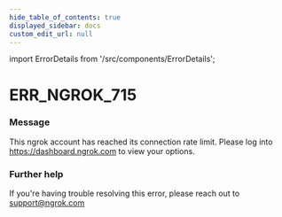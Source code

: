```yaml
---
hide_table_of_contents: true
displayed_sidebar: docs
custom_edit_url: null
---
```


import ErrorDetails from '/src/components/ErrorDetails';

# ERR_NGROK_715

### Message
This ngrok account has reached its connection rate limit. Please log into https://dashboard.ngrok.com to view your options.

### Further help
If you're having trouble resolving this error, please reach out to [support@ngrok.com](mailto:support@ngrok.com?subject=Help%20with%20ERR_NGROK_715)

<ErrorDetails error='err_ngrok_715' />
